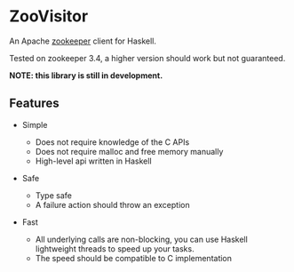 ZooVisitor
==========

An Apache [zookeeper](https://zookeeper.apache.org/) client for Haskell.

Tested on zookeeper 3.4, a higher version should work but not guaranteed.

**NOTE: this library is still in development.**


## Features

- Simple
  + Does not require knowledge of the C APIs
  + Does not require malloc and free memory manually
  + High-level api written in Haskell

- Safe
  + Type safe
  + A failure action should throw an exception

- Fast
  + All underlying calls are non-blocking, you can use Haskell lightweight threads to speed up your tasks.
  + The speed should be compatible to C implementation
